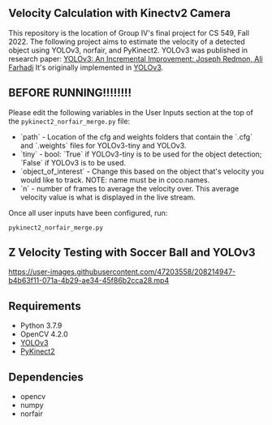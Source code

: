 ## Velocity Calculation with Kinectv2 Camera

This repository is the location of Group IV's final project for CS 549, Fall 2022. The following project aims to estimate the velocity of a detected object using YOLOv3, norfair, and PyKinect2. YOLOv3 was published in research paper: <a href="https://pjreddie.com/media/files/papers/YOLOv3.pdf" rel="nofollow">YOLOv3: An Incremental Improvement: Joseph Redmon, Ali Farhadi</a> It's originally implemented in <a href="https://github.com/pjreddie/darknet">YOLOv3</a>.


## BEFORE RUNNING!!!!!!!!

Please edit the following variables in the User Inputs section at the top of the `pykinect2_norfair_merge.py` file:
<ul>
<li>`path` - Location of the cfg and weights folders that contain the `.cfg` and `.weights` files for YOLOv3-tiny and YOLOv3.</li>
<li>`tiny` - bool: `True` if YOLOv3-tiny is to be used for the object detection; `False` if YOLOv3 is to be used.</li>
<li>`object_of_interest` - Change this based on the object that's velocity you would like to track. NOTE: name must be in coco.names.</li>
<li>`n` - number of frames to average the velocity over. This average velocity value is what is displayed in the live stream.</li> 
</ul>

Once all user inputs have been configured, run:

```
pykinect2_norfair_merge.py
```

## Z Velocity Testing with Soccer Ball and YOLOv3

https://user-images.githubusercontent.com/47203558/208214947-b4b63f11-071a-4b29-ae34-45f86b2cca28.mp4






## Requirements
<ul>
<li>Python 3.7.9</li>
<li>OpenCV 4.2.0</li>
<li><a href="https://github.com/muhammadshiraz/YOLO-Real-Time-Object-Detection">YOLOv3</a> </li>
<li><a href="https://github.com/Kinect/PyKinect2">PyKinect2</a> </li>
</ul>



## Dependencies
<ul>
<li>opencv</li>
<li>numpy</li>
<li>norfair</li>
</ul>
